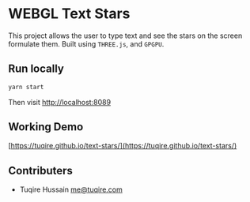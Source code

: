 # WEBGL Text Stars

This project allows the user to type text and see the stars on the screen formulate them. Built using `THREE.js`, and `GPGPU`.

## Run locally

```bash
yarn start
```

Then visit [http://localhost:8089](http://localhost:8089)

## Working Demo

[https://tuqire.github.io/text-stars/](https://tuqire.github.io/text-stars/)

## Contributers

* Tuqire Hussain <me@tuqire.com>
